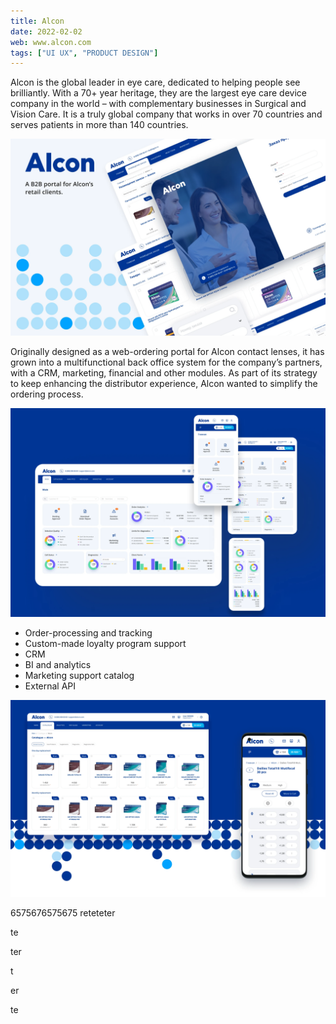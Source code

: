 ```yaml
---
title: Alcon
date: 2022-02-02
web: www.alcon.com
tags: ["UI UX", "PRODUCT DESIGN"]
---
```


Alcon is the global leader in eye care, dedicated to helping people see brilliantly. With a 70+ year heritage, they are the largest eye care device company in the world – with complementary businesses in Surgical and Vision Care. It is a truly global company that works in over 70 countries and serves patients in more than 140 countries.

![1-alc-desktop@2x](1-alc-desktop@2x.webp)

Originally designed as a web-ordering portal for Alcon contact lenses, it has grown into a multifunctional back office system for the company’s partners, with a CRM, marketing, financial and other modules.
As part of its strategy to keep enhancing the distributor experience, Alcon wanted to simplify the ordering process.

![2-alc-desktop@2x](2-alc-desktop@2x.webp)

- Order-processing and tracking
- Custom-made loyalty program support
- CRM
- BI and analytics
- Marketing support catalog
- External API

![3-alc-desktop@2x](3-alc-desktop@2x.webp)

6575676575675
reteteter

te

ter

t

er

te






